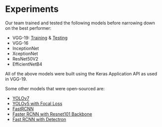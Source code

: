 # Experiments

Our team trained and tested the following models before narrowing down on the best performer:
- VGG-19: [Training](/notebooks/experiments/smartathon-training-vgg19.ipynb) & [Testing](/notebooks/experiments/smartathon-training-vgg19.ipynb)
- VGG-16
- InceptionNet
- XceptionNet
- ResNet50V2
- EfficientNetB4

All of the above models were built using the Keras Application API as used in VGG-19. 

Some other models that were open-sourced are:
- [YOLOv7](/notebooks/experiments/YOLOv7_Smartathon.ipynb)
- [YOLOv5 with Focal Loss](/notebooks/experiments/Yolov5_with_focal_loss.ipynb)
- [FastRCNN](/notebooks/experiments/samrtathon-fastrcnn.ipynb)
- [Faster RCNN with Resnet101 Backbone](/notebooks/experiments/faster-rcnn-resnet101.ipynb)
- [Fast RCNN with Detectron](/notebooks/experiments/fastrcnn_detectron2.ipynb)
